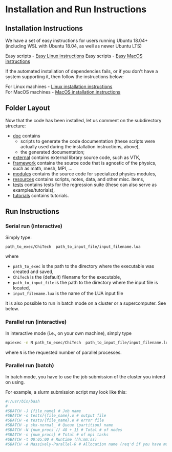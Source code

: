 # Installation and Run Instructions

## Installation Instructions

We have a set of easy instructions for users running Ubuntu 18.04+ (including WSL
with Ubuntu 18.04, as well as newer Ubuntu LTS)

Easy scripts - [Easy Linux instructions](./Install_ubuntu_easy.md)
Easy scripts - [Easy MacOS instructions](./Install_macos_easy.md)

If the automated installation of dependencies fails, or if you don't have a system
supporting it, then follow the instructions below: 

For Linux machines - [Linux installation instructions](./Install_linux.md)  
For MacOS machines - [MacOS installation instructions](./Install_macos.md)


## Folder Layout
Now that the code has been installed, let us comment on the subdirectory structure:

- [doc](./doc) contains 
  - scripts to generate the code documentation (these scripts were actually used during the installation instructions, above),
  - the generated documentation;
- [external](./external) contains external library source code, such as VTK,
- [framework](./framework) contains the source code that is agnostic of the physics, such as math, mesh, MPI, ...
- [modules](./modules) contains the source code for specialized physics modules,
- [resources](./resources) contains scripts, notes, data, and other misc. items,
- [tests](./tests) contains tests for the regression suite (these can also serve as examples/tutorials),
- [tutorials](./tutorials) contains tutorials. 


## Run Instructions

###  Serial run (interactive)
Simply type:
```bash 
path_to_exec/ChiTech  path_to_input_file/input_filename.lua
```
where 
- ```path_to_exec``` is the path to the directory where the executable was created and saved,
- ```ChiTech``` is the (default) filename for the executable,
- ```path_to_input_file``` is the path to the directory where the input file is located,
- ```input_filename.lua``` is the name of the LUA input file

It is also possible to run in batch mode on a cluster or a supercomputer. See below.

### Parallel run (interactive)
In interactive mode (i.e., on your own machine), simply type
```bash 
mpiexec -n N path_to_exec/ChiTech  path_to_input_file/input_filename.lua
```
where ```N``` is the requested number of parallel processes.

### Parallel run (batch)

In batch mode, you have to use the job submission of the cluster you intend 
on using.

For example, a slurm submission script may look like this:
```bash
#!/usr/bin/bash
#
#SBATCH -J {file_name} # Job name
#SBATCH -o tests/{file_name}.o # output file
#SBATCH -e tests/{file_name}.e # error file
#SBATCH -p skx-normal_ # Queue (partition) name
#SBATCH -N {num_procs // 48 + 1} # Total # of nodes
#SBATCH -n {num_procs} # Total # of mpi tasks
#SBATCH -t 00:05:00 # Runtime (hh:mm:ss)
#SBATCH -A Massively-Parallel-R # Allocation name (req'd if you have more than 1)
```
